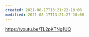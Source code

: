 ```yaml
---
created: 2021-08-17T13:21:22-10:00
modified: 2021-08-17T13:21:27-10:00
---
```


https://youtu.be/TL2pKTNg1UQ
